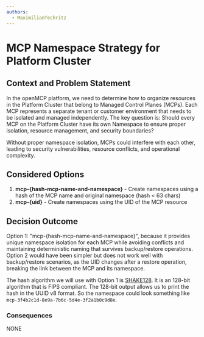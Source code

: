 ```yaml
---
authors:
  - MaximilianTechritz
---
```


# MCP Namespace Strategy for Platform Cluster

## Context and Problem Statement

In the openMCP platform, we need to determine how to organize resources in the Platform Cluster that belong to Managed Control Planes (MCPs). Each MCP represents a separate tenant or customer environment that needs to be isolated and managed independently. The key question is: Should every MCP on the Platform Cluster have its own Namespace to ensure proper isolation, resource management, and security boundaries?

Without proper namespace isolation, MCPs could interfere with each other, leading to security vulnerabilities, resource conflicts, and operational complexity.

## Considered Options

1. **mcp-{hash-mcp-name-and-namespace}** - Create namespaces using a hash of the MCP name and original namespace (hash < 63 chars)
2. **mcp-{uid}** - Create namespaces using the UID of the MCP resource

## Decision Outcome

Option 1: "mcp-{hash-mcp-name-and-namespace}", because it provides unique namespace isolation for each MCP while avoiding conflicts and maintaining deterministic naming that survives backup/restore operations. Option 2 would have been simpler but does not work well with backup/restore scenarios, as the UID changes after a restore operation, breaking the link between the MCP and its namespace.

The hash algorithm we will use with Option 1 is [SHAKE128](https://pkg.go.dev/crypto/sha3#SumSHAKE128). It is an 128-bit algorithm that is FIPS compliant. The 128-bit output allows us to print the hash in the UUID v8 format. So the namespace could look something like `mcp-3f4b2c1d-8e9a-7b6c-5d4e-3f2a1b0c9d8e`.

### Consequences

NONE
